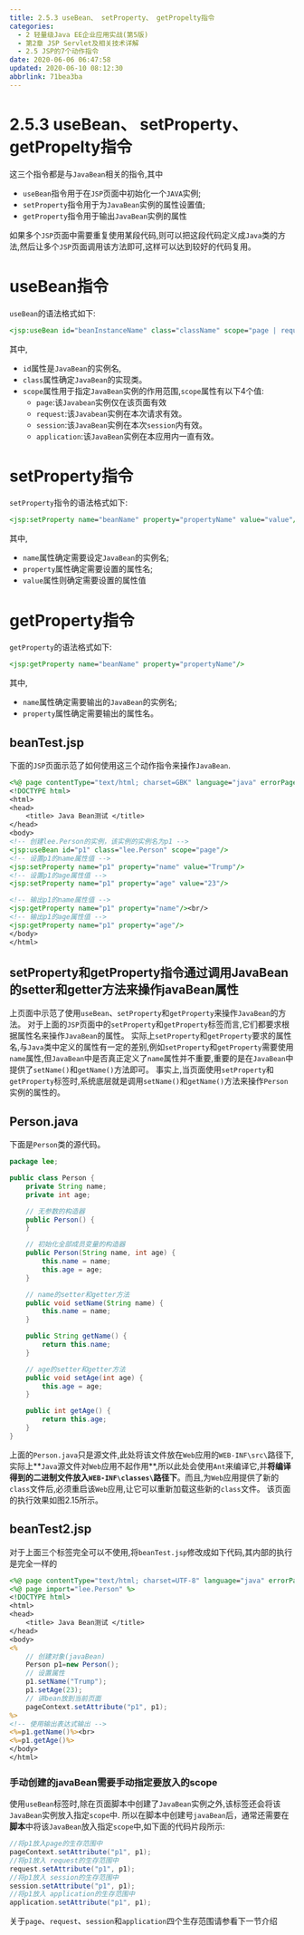 ```yaml
---
title: 2.5.3 useBean、 setProperty、 getPropelty指令
categories: 
  - 2 轻量级Java EE企业应用实战(第5版)
  - 第2章 JSP Servlet及相关技术详解
  - 2.5 JSP的7个动作指令
date: 2020-06-06 06:47:58
updated: 2020-06-10 08:12:30
abbrlink: 71bea3ba
---
```

# 2.5.3 useBean、 setProperty、 getPropelty指令
这三个指令都是与`JavaBean`相关的指令,其中
- `useBean`指令用于在`JSP`页面中初始化一个`JAVA`实例;
- `setProperty`指令用于为`JavaBean`实例的属性设置值;
- `getProperty`指令用于输出`JavaBean`实例的属性

如果多个`JSP`页面中需要重复使用某段代码,则可以把这段代码定义成`Java`类的方法,然后让多个`JSP`页面调用该方法即可,这样可以达到较好的代码复用。
# useBean指令
`useBean`的语法格式如下:
```jsp
<jsp:useBean id="beanInstanceName" class="className" scope="page | request | session | application" />
```
其中,
- `id`属性是`JavaBean`的实例名,
- `class`属性确定`JavaBean`的实现类。
- `scope`属性用于指定`JavaBean`实例的作用范围,`scope`属性有以下4个值:
    - `page`:该`Javabean`实例仅在该页面有效
    - `request`:该`Javabean`实例在本次请求有效。
    - `session`:该`JavaBean`实例在本次`session`内有效。
    - `application`:该`JavaBean`实例在本应用内一直有效。

# setProperty指令
`setProperty`指令的语法格式如下:
```jsp
<jsp:setProperty name="beanName" property="propertyName" value="value"/>
```
其中,
- `name`属性确定需要设定`JavaBean`的实例名;
- `property`属性确定需要设置的属性名;
- `value`属性则确定需要设置的属性值

# getProperty指令
`getProperty`的语法格式如下:
```jsp
<jsp:getProperty name="beanName" property="propertyName"/>
```
其中,
- `name`属性确定需要输出的`JavaBean`的实例名;
- `property`属性确定需要输出的属性名。

## beanTest.jsp
下面的`JSP`页面示范了如何使用这三个动作指令来操作`JavaBean`.
```jsp
<%@ page contentType="text/html; charset=GBK" language="java" errorPage="" %>
<!DOCTYPE html>
<html>
<head>
    <title> Java Bean测试 </title>
</head>
<body>
<!-- 创建lee.Person的实例，该实例的实例名为p1 -->
<jsp:useBean id="p1" class="lee.Person" scope="page"/>
<!-- 设置p1的name属性值 -->
<jsp:setProperty name="p1" property="name" value="Trump"/>
<!-- 设置p1的age属性值 -->
<jsp:setProperty name="p1" property="age" value="23"/>

<!-- 输出p1的name属性值 -->
<jsp:getProperty name="p1" property="name"/><br/>
<!-- 输出p1的age属性值 -->
<jsp:getProperty name="p1" property="age"/>
</body>
</html>
```
## setProperty和getProperty指令通过调用JavaBean的setter和getter方法来操作javaBean属性
上页面中示范了使用`useBean`、`setProperty`和`getProperty`来操作`JavaBean`的方法。
对于上面的`JSP`页面中的`setProperty`和`getProperty`标签而言,它们都要求根据属性名来操作`JavaBean`的属性。
实际上`setProperty`和`getProperty`要求的属性名,与`Java`类中定义的属性有一定的差别,例如`setProperty`和`getProperty`需要使用`name`属性,但`JavaBean`中是否真正定义了`name`属性并不重要,重要的是在`JavaBean`中提供了`setName()`和`getName()`方法即可。
事实上,当页面使用`setProperty`和`getProperty`标签时,系统底层就是调用`setName()`和`getName()`方法来操作`Person`实例的属性的。
## Person.java
下面是`Person`类的源代码。
```java
package lee;

public class Person {
    private String name;
    private int age;

    // 无参数的构造器
    public Person() {
    }

    // 初始化全部成员变量的构造器
    public Person(String name, int age) {
        this.name = name;
        this.age = age;
    }

    // name的setter和getter方法
    public void setName(String name) {
        this.name = name;
    }

    public String getName() {
        return this.name;
    }

    // age的setter和getter方法
    public void setAge(int age) {
        this.age = age;
    }

    public int getAge() {
        return this.age;
    }
}
```
上面的`Person.java`只是源文件,此处将该文件放在`Web`应用的`WEB-INF\src\`路径下,实际上**`Java`源文件对`Web`应用不起作用**,所以此处会使用`Ant`来编译它,并**将编译得到的二进制文件放入`WEB-INF\classes\`路径下**。而且,为`Web`应用提供了新的`class`文件后,必须重启该`Web`应用,让它可以重新加载这些新的`class`文件。
该页面的执行效果如图2.15所示。

## beanTest2.jsp
对于上面三个标签完全可以不使用,将`beanTest.jsp`修改成如下代码,其内部的执行是完全一样的
```jsp
<%@ page contentType="text/html; charset=UTF-8" language="java" errorPage="" %>
<%@ page import="lee.Person" %>
<!DOCTYPE html>
<html>
<head>
    <title> Java Bean测试 </title>
</head>
<body>
<%
    // 创建对象(javaBean)
    Person p1=new Person();
    // 设置属性
    p1.setName("Trump");
    p1.setAge(23);
    // 讲bean放到当前页面
    pageContext.setAttribute("p1", p1);
%>
<!-- 使用输出表达式输出 -->
<%=p1.getName()%><br>
<%=p1.getAge()%>
</body>
</html>
```
### 手动创建的javaBean需要手动指定要放入的scope
使用`useBean`标签时,除在页面脚本中创建了`JavaBean`实例之外,该标签还会将该`JavaBean`实例放入指定`scope`中.
所以在脚本中创建号`javaBean`后，通常还需要在**脚本**中将该`JavaBean`放入指定`scope`中,如下面的代码片段所示:
```java
//将p1放入page的生存范围中
pageContext.setAttribute("p1", p1);
//将p1放入 request的生存范围中
request.setAttribute("p1", p1);
//将p1放入 session的生存范围中
session.setAttribute("p1", p1);
//将p1放入 application的生存范围中
application.setAttribute("p1", p1);
```
关于`page`、`request`、`session`和`application`四个生存范围请参看下一节介绍

